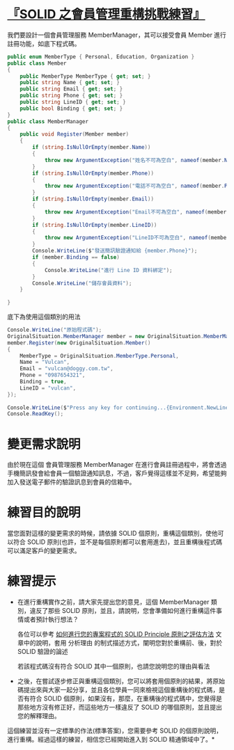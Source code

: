 # [『SOLID 之會員管理重構挑戰練習』](https://gist.github.com/vulcanlee/94e2048da270f1c1c1310674405672be)

我們要設計一個會員管理服務 MemberManager，其可以接受會員 Member 進行註冊功能，如底下程式碼。

```csharp
public enum MemberType { Personal, Education, Organization }
public class Member
{
    public MemberType MemberType { get; set; }
    public string Name { get; set; }
    public string Email { get; set; }
    public string Phone { get; set; }
    public string LineID { get; set; }
    public bool Binding { get; set; }
}
public class MemberManager
{
    public void Register(Member member)
    {
        if (string.IsNullOrEmpty(member.Name))
        {
            throw new ArgumentException("姓名不可為空白", nameof(member.Name));
        }
        if (string.IsNullOrEmpty(member.Phone))
        {
            throw new ArgumentException("電話不可為空白", nameof(member.Phone));
        }
        if (string.IsNullOrEmpty(member.Email))
        {
            throw new ArgumentException("Email不可為空白", nameof(member.Email));
        }
        if (string.IsNullOrEmpty(member.LineID))
        {
            throw new ArgumentException("LineID不可為空白", nameof(member.LineID));
        }
        Console.WriteLine($"發送簡訊驗證通知給 {member.Phone}");
        if (member.Binding == false)
        {
            Console.WriteLine("進行 Line ID 資料綁定");
        }
        Console.WriteLine("儲存會員資料");
    }
 
}
```

底下為使用這個類別的用法

```csharp
Console.WriteLine("原始程式碼");
OriginalSituation.MemberManager member = new OriginalSituation.MemberManager();
member.Register(new OriginalSituation.Member()
{
    MemberType = OriginalSituation.MemberType.Personal,
    Name = "Vulcan",
    Email = "vulcan@doggy.com.tw",
    Phone = "0987654321",
    Binding = true,
    LineID = "vulcan",
});
 
Console.WriteLine($"Press any key for continuing...{Environment.NewLine}");
Console.ReadKey();
```

# 變更需求說明

由於現在這個 會員管理服務 MemberManager 在進行會員註冊過程中，將會透過手機簡訊發會給會員一個驗證通知訊息，不過，客戶覺得這樣並不足夠，希望能夠加入發送電子郵件的驗證訊息到會員的信箱中。

# 練習目的說明

當您面對這樣的變更需求的時候，請依據 SOLID 個原則，重構這個類別，使他可以符合 SOLID 原則(也許，並不是每個原則都可以套用進去)，並且重構後程式碼可以滿足客戶的變更需求。

# 練習提示

* 在進行重構實作之前，請大家先提出您的意見，這個 MemberManager 類別，違反了那些 SOLID 原則，並且，請說明，您會準備如何進行重構這件事情或者預計執行想法？

  各位可以參考 [如何進行您的專案程式的 SOLID Principle 原則之評估方法](https://gist.github.com/vulcanlee/822ab34251ad1d9e346b27d535071244) 文章中的說明，套用 分析理由 的制式描述方式，闡明您對於重構前、後，對於 SOLID 驗證的論述
  
  若該程式碼沒有符合 SOLID 其中一個原則，也請您說明您的理由與看法

* 之後，在嘗試逐步修正與重構這個類別，您可以將套用個原則的結果，將原始碼提出來與大家一起分享，並且各位學員一同來檢視這個重構後的程式碼，是否有符合 SOLID 個原則，如果沒有，那麼，在重構後的程式碼中，您覺得是那些地方沒有修正好，而這些地方一樣違反了 SOLID 的哪個原則，並且提出您的解釋理由。

這個練習並沒有一定標準的作法(標準答案)，您需要參考 SOLID 的個原則說明，進行重構。經過這樣的練習，相信您已經開始進入到 SOLID 精通領域中了。* 

